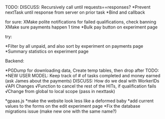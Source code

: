 TODO:
DISCUSS: Recursively call until requests==responses?		*Prevent nextTask until response from server on prior task  *Bind and callback 

for sure:
XMake polite notifications for failed qualifications, check banning
XMake sure payments happen 1 time
*Bulk pay button on experiment page

try:

*Filter by all unpaid, and also sort by experiment on payments page
*Summary statistics on experiment page


Backend:

*PGDump for downloading data, Create temp tables, then drop after
	TODO: *NEW USER MODEL: Keep track of # of tasks completed and money earned (ask James about the payments)
	DISCUSS: How do we deal with WorkerIDs
√API Changes
	√Function to cancel the rest of the HITs, if qualification fails
	√Change from global to local scope (pass in nexttask)


*gpaas.js
*make the website look less like a deformed baby
*add current values to the forms on the edit experiment page
*Fix the database migrations issue (make new one with the same name?)
